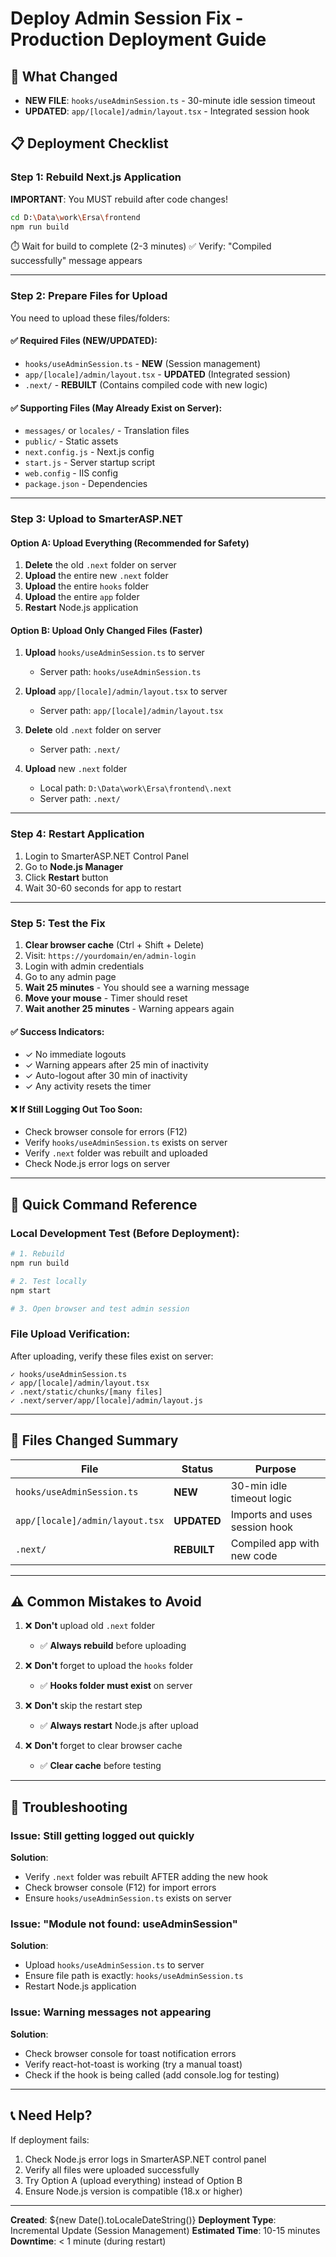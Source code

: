 # Deploy Admin Session Fix - Production Deployment Guide

## 🎯 What Changed
- **NEW FILE**: `hooks/useAdminSession.ts` - 30-minute idle session timeout
- **UPDATED**: `app/[locale]/admin/layout.tsx` - Integrated session hook

## 📋 Deployment Checklist

### Step 1: Rebuild Next.js Application
**IMPORTANT**: You MUST rebuild after code changes!

```bash
cd D:\Data\work\Ersa\frontend
npm run build
```

⏱️ Wait for build to complete (2-3 minutes)
✅ Verify: "Compiled successfully" message appears

---

### Step 2: Prepare Files for Upload

You need to upload these files/folders:

#### ✅ Required Files (NEW/UPDATED):
- `hooks/useAdminSession.ts` - **NEW** (Session management)
- `app/[locale]/admin/layout.tsx` - **UPDATED** (Integrated session)
- `.next/` - **REBUILT** (Contains compiled code with new logic)

#### ✅ Supporting Files (May Already Exist on Server):
- `messages/` or `locales/` - Translation files
- `public/` - Static assets
- `next.config.js` - Next.js config
- `start.js` - Server startup script
- `web.config` - IIS config
- `package.json` - Dependencies

---

### Step 3: Upload to SmarterASP.NET

#### Option A: Upload Everything (Recommended for Safety)
1. **Delete** the old `.next` folder on server
2. **Upload** the entire new `.next` folder
3. **Upload** the entire `hooks` folder
4. **Upload** the entire `app` folder
5. **Restart** Node.js application

#### Option B: Upload Only Changed Files (Faster)
1. **Upload** `hooks/useAdminSession.ts` to server
   - Server path: `hooks/useAdminSession.ts`
   
2. **Upload** `app/[locale]/admin/layout.tsx` to server
   - Server path: `app/[locale]/admin/layout.tsx`
   
3. **Delete** old `.next` folder on server
   - Server path: `.next/`
   
4. **Upload** new `.next` folder
   - Local path: `D:\Data\work\Ersa\frontend\.next`
   - Server path: `.next/`

---

### Step 4: Restart Application

1. Login to SmarterASP.NET Control Panel
2. Go to **Node.js Manager**
3. Click **Restart** button
4. Wait 30-60 seconds for app to restart

---

### Step 5: Test the Fix

1. **Clear browser cache** (Ctrl + Shift + Delete)
2. Visit: `https://yourdomain/en/admin-login`
3. Login with admin credentials
4. Go to any admin page
5. **Wait 25 minutes** - You should see a warning message
6. **Move your mouse** - Timer should reset
7. **Wait another 25 minutes** - Warning appears again

#### ✅ Success Indicators:
- ✓ No immediate logouts
- ✓ Warning appears after 25 min of inactivity
- ✓ Auto-logout after 30 min of inactivity
- ✓ Any activity resets the timer

#### ❌ If Still Logging Out Too Soon:
- Check browser console for errors (F12)
- Verify `hooks/useAdminSession.ts` exists on server
- Verify `.next` folder was rebuilt and uploaded
- Check Node.js error logs on server

---

## 🚀 Quick Command Reference

### Local Development Test (Before Deployment):
```bash
# 1. Rebuild
npm run build

# 2. Test locally
npm start

# 3. Open browser and test admin session
```

### File Upload Verification:
After uploading, verify these files exist on server:
```
✓ hooks/useAdminSession.ts
✓ app/[locale]/admin/layout.tsx
✓ .next/static/chunks/[many files]
✓ .next/server/app/[locale]/admin/layout.js
```

---

## 📁 Files Changed Summary

| File | Status | Purpose |
|------|--------|---------|
| `hooks/useAdminSession.ts` | **NEW** | 30-min idle timeout logic |
| `app/[locale]/admin/layout.tsx` | **UPDATED** | Imports and uses session hook |
| `.next/` | **REBUILT** | Compiled app with new code |

---

## ⚠️ Common Mistakes to Avoid

1. ❌ **Don't** upload old `.next` folder
   - ✅ **Always rebuild** before uploading

2. ❌ **Don't** forget to upload the `hooks` folder
   - ✅ **Hooks folder must exist** on server

3. ❌ **Don't** skip the restart step
   - ✅ **Always restart** Node.js after upload

4. ❌ **Don't** forget to clear browser cache
   - ✅ **Clear cache** before testing

---

## 🔧 Troubleshooting

### Issue: Still getting logged out quickly
**Solution**: 
- Verify `.next` folder was rebuilt AFTER adding the new hook
- Check browser console (F12) for import errors
- Ensure `hooks/useAdminSession.ts` exists on server

### Issue: "Module not found: useAdminSession"
**Solution**:
- Upload `hooks/useAdminSession.ts` to server
- Ensure file path is exactly: `hooks/useAdminSession.ts`
- Restart Node.js application

### Issue: Warning messages not appearing
**Solution**:
- Check browser console for toast notification errors
- Verify react-hot-toast is working (try a manual toast)
- Check if the hook is being called (add console.log for testing)

---

## 📞 Need Help?

If deployment fails:
1. Check Node.js error logs in SmarterASP.NET control panel
2. Verify all files were uploaded successfully
3. Try Option A (upload everything) instead of Option B
4. Ensure Node.js version is compatible (18.x or higher)

---

**Created**: ${new Date().toLocaleDateString()}
**Deployment Type**: Incremental Update (Session Management)
**Estimated Time**: 10-15 minutes
**Downtime**: < 1 minute (during restart)


